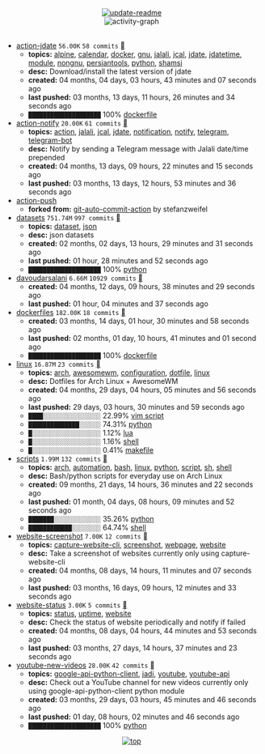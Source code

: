 <div align="center">
<a href="https://github.com/davoudarsalani/davoudarsalani/actions/workflows/update-readme.yml">
<img alt="update-readme" src="https://github.com/davoudarsalani/davoudarsalani/actions/workflows/update-readme.yml/badge.svg">
</a>
</div>
<div align="center">
<img alt="activity-graph" src="https://activity-graph.herokuapp.com/graph?username=davoudarsalani&custom_title=Joined%2003%20years,%2009%20days,%2013%20hours,%2012%20minutes%20and%2017%20seconds%20ago&hide_border=true&bg_color=00000000&point=00000000&color=1793D1&line=00000000&area=true&area_color=1793d1"></div>
<br>

* [action-jdate](https://github.com/davoudarsalani/action-jdate) `56.00K` `58 commits` [](https://api.github.com/repos/davoudarsalani/action-jdate/zipball)
	+ __topics:__ [alpine](https://github.com/topics/alpine), [calendar](https://github.com/topics/calendar), [docker](https://github.com/topics/docker), [gnu](https://github.com/topics/gnu), [jalali](https://github.com/topics/jalali), [jcal](https://github.com/topics/jcal), [jdate](https://github.com/topics/jdate), [jdatetime](https://github.com/topics/jdatetime), [module](https://github.com/topics/module), [nongnu](https://github.com/topics/nongnu), [persiantools](https://github.com/topics/persiantools), [python](https://github.com/topics/python), [shamsi](https://github.com/topics/shamsi)
	+ __desc:__ Download/install the latest version of jdate
	+ __created:__ 04 months, 04 days, 03 hours, 43 minutes and 07 seconds ago
	+ __last pushed:__ 03 months, 13 days, 11 hours, 26 minutes and 34 seconds ago
	+ `████████████████████`  100% [dockerfile](https://github.com/topics/dockerfile)
* [action-notify](https://github.com/davoudarsalani/action-notify) `20.00K` `61 commits` [](https://api.github.com/repos/davoudarsalani/action-notify/zipball)
	+ __topics:__ [action](https://github.com/topics/action), [jalali](https://github.com/topics/jalali), [jcal](https://github.com/topics/jcal), [jdate](https://github.com/topics/jdate), [notification](https://github.com/topics/notification), [notify](https://github.com/topics/notify), [telegram](https://github.com/topics/telegram), [telegram-bot](https://github.com/topics/telegram-bot)
	+ __desc:__ Notify by sending a Telegram message with Jalali date/time prepended
	+ __created:__ 04 months, 13 days, 09 hours, 22 minutes and 15 seconds ago
	+ __last pushed:__ 03 months, 13 days, 12 hours, 53 minutes and 36 seconds ago
* [action-push](https://github.com/davoudarsalani/action-push)
	+ __forked from:__ [git-auto-commit-action](https://github.com/stefanzweifel/git-auto-commit-action) by stefanzweifel
* [datasets](https://github.com/davoudarsalani/datasets) `751.74M` `997 commits` [](https://api.github.com/repos/davoudarsalani/datasets/zipball)
	+ __topics:__ [dataset](https://github.com/topics/dataset), [json](https://github.com/topics/json)
	+ __desc:__ json datasets
	+ __created:__ 02 months, 02 days, 13 hours, 29 minutes and 31 seconds ago
	+ __last pushed:__ 01 hour, 28 minutes and 52 seconds ago
	+ `████████████████████`  100% [python](https://github.com/topics/python)
* [davoudarsalani](https://github.com/davoudarsalani/davoudarsalani) `6.66M` `10929 commits` [](https://api.github.com/repos/davoudarsalani/davoudarsalani/zipball)
	+ __created:__ 04 months, 12 days, 09 hours, 38 minutes and 29 seconds ago
	+ __last pushed:__ 01 hour, 04 minutes and 37 seconds ago
* [dockerfiles](https://github.com/davoudarsalani/dockerfiles) `182.00K` `18 commits` [](https://api.github.com/repos/davoudarsalani/dockerfiles/zipball)
	+ __created:__ 03 months, 14 days, 01 hour, 30 minutes and 58 seconds ago
	+ __last pushed:__ 02 months, 01 day, 10 hours, 41 minutes and 01 second ago
	+ `████████████████████`  100% [dockerfile](https://github.com/topics/dockerfile)
* [linux](https://github.com/davoudarsalani/linux) `16.87M` `23 commits` [](https://api.github.com/repos/davoudarsalani/linux/zipball)
	+ __topics:__ [arch](https://github.com/topics/arch), [awesomewm](https://github.com/topics/awesomewm), [configuration](https://github.com/topics/configuration), [dotfile](https://github.com/topics/dotfile), [linux](https://github.com/topics/linux)
	+ __desc:__ Dotfiles for Arch Linux + AwesomeWM
	+ __created:__ 04 months, 29 days, 04 hours, 05 minutes and 56 seconds ago
	+ __last pushed:__ 29 days, 03 hours, 30 minutes and 59 seconds ago
	+ `████░░░░░░░░░░░░░░░░`  22.99% [vim script](https://github.com/topics/vim%20script)
	+ `██████████████░░░░░░`  74.31% [python](https://github.com/topics/python)
	+ `█░░░░░░░░░░░░░░░░░░░`  1.12% [lua](https://github.com/topics/lua)
	+ `█░░░░░░░░░░░░░░░░░░░`  1.16% [shell](https://github.com/topics/shell)
	+ `█░░░░░░░░░░░░░░░░░░░`  0.41% [makefile](https://github.com/topics/makefile)
* [scripts](https://github.com/davoudarsalani/scripts) `1.99M` `132 commits` [](https://api.github.com/repos/davoudarsalani/scripts/zipball)
	+ __topics:__ [arch](https://github.com/topics/arch), [automation](https://github.com/topics/automation), [bash](https://github.com/topics/bash), [linux](https://github.com/topics/linux), [python](https://github.com/topics/python), [script](https://github.com/topics/script), [sh](https://github.com/topics/sh), [shell](https://github.com/topics/shell)
	+ __desc:__ Bash/python scripts for everyday use on Arch Linux
	+ __created:__ 09 months, 21 days, 14 hours, 36 minutes and 22 seconds ago
	+ __last pushed:__ 01 month, 04 days, 08 hours, 09 minutes and 52 seconds ago
	+ `███████░░░░░░░░░░░░░`  35.26% [python](https://github.com/topics/python)
	+ `████████████░░░░░░░░`  64.74% [shell](https://github.com/topics/shell)
* [website-screenshot](https://github.com/davoudarsalani/website-screenshot) `7.00K` `12 commits` [](https://api.github.com/repos/davoudarsalani/website-screenshot/zipball)
	+ __topics:__ [capture-website-cli](https://github.com/topics/capture-website-cli), [screenshot](https://github.com/topics/screenshot), [webpage](https://github.com/topics/webpage), [website](https://github.com/topics/website)
	+ __desc:__ Take a screenshot of websites currently only using capture-website-cli
	+ __created:__ 04 months, 08 days, 14 hours, 11 minutes and 07 seconds ago
	+ __last pushed:__ 03 months, 16 days, 09 hours, 12 minutes and 33 seconds ago
* [website-status](https://github.com/davoudarsalani/website-status) `3.00K` `5 commits` [](https://api.github.com/repos/davoudarsalani/website-status/zipball)
	+ __topics:__ [status](https://github.com/topics/status), [uptime](https://github.com/topics/uptime), [website](https://github.com/topics/website)
	+ __desc:__ Check the status of website periodically and notify if failed
	+ __created:__ 04 months, 08 days, 04 hours, 44 minutes and 53 seconds ago
	+ __last pushed:__ 03 months, 27 days, 14 hours, 37 minutes and 23 seconds ago
* [youtube-new-videos](https://github.com/davoudarsalani/youtube-new-videos) `28.00K` `42 commits` [](https://api.github.com/repos/davoudarsalani/youtube-new-videos/zipball)
	+ __topics:__ [google-api-python-client](https://github.com/topics/google-api-python-client), [jadi](https://github.com/topics/jadi), [youtube](https://github.com/topics/youtube), [youtube-api](https://github.com/topics/youtube-api)
	+ __desc:__ Check out a YouTube channel for new videos currently only using google-api-python-client python module
	+ __created:__ 03 months, 29 days, 03 hours, 45 minutes and 46 seconds ago
	+ __last pushed:__ 01 day, 08 hours, 02 minutes and 46 seconds ago
	+ `████████████████████`  100% [python](https://github.com/topics/python)
<div align="center">
<a href='https://github.com/davoudarsalani/davoudarsalani#readme'>
<img alt='top' src='https://img.shields.io/badge/TOP-grey'>
</a>
</div>
